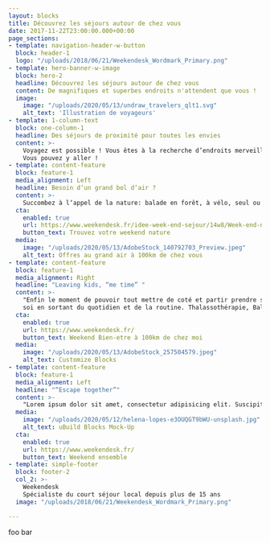 ```yaml
---
layout: blocks
title: Découvrez les séjours autour de chez vous
date: 2017-11-22T23:00:00.000+00:00
page_sections:
- template: navigation-header-w-button
  block: header-1
  logo: "/uploads/2018/06/21/Weekendesk_Wordmark_Primary.png"
- template: hero-banner-w-image
  block: hero-2
  headline: Découvrez les séjours autour de chez vous
  content: De magnifiques et superbes endroits n'attendent que vous !
  image:
    image: "/uploads/2020/05/13/undraw_travelers_qlt1.svg"
    alt_text: 'Illustration de voyageurs'
- template: 1-column-text
  block: one-column-1
  headline: Des séjours de proximité pour toutes les envies
  content: >-
    Voyagez est possible ! Vous êtes à la recherche d’endroits merveilleux et autour de chez vous pour votre prochain séjour, venez trouver ce que vous attendez.
    Vous pouvez y aller ! 
- template: content-feature
  block: feature-1
  media_alignment: Left
  headline: Besoin d‘un grand bol d‘air ?
  content: >-
    Succombez à l‘appel de la nature: balade en forêt, à vélo, seul ou à plusieurs… Reconnectez avec vous-même en partant à proximité de votre domicile.
  cta:
    enabled: true
    url: https://www.weekendesk.fr/idee-week-end-sejour/14w8/Week-end-nature
    button_text: Trouvez votre weekend nature
  media:
    image: "/uploads/2020/05/13/AdobeStock_140792703_Preview.jpeg"
    alt_text: Offres au grand air à 100km de chez vous
- template: content-feature
  block: feature-1
  media_alignment: Right
  headline: "Leaving kids, “me time” "
  content: >-
    "Enfin le moment de pouvoir tout mettre de coté et partir prendre soin de
    soi en sortant du quotidien et de la routine. Thalassothérapie, Balnéotherapie, massage, jaccuzzi privé, il y en a pour tous les goûts !"
  cta:
    enabled: true
    url: https://www.weekendesk.fr/
    button_text: Weekend Bien-etre à 100km de chez moi
  media:
    image: "/uploads/2020/05/13/AdobeStock_257504579.jpeg"
    alt_text: Customize Blocks
- template: content-feature
  block: feature-1
  media_alignment: Left
  headline: "“Escape together”"
  content: >-
    "Lorem ipsum dolor sit amet, consectetur adipisicing elit. Suscipit numquam voluptas accusantium ipsum est quia dolor exercitationem veniam. Nisi maxime quasi, natus earum cum vero similique iste quia commodi labore."
  media:
    image: "/uploads/2020/05/12/helena-lopes-e3OUQGT9bWU-unsplash.jpg"
    alt_text: uBuild Blocks Mock-Up
  cta:
    enabled: true
    url: https://www.weekendesk.fr/
    button_text: Weekend ensemble
- template: simple-footer
  block: footer-2
  col_2: >-
    Weekendesk
    Spécialiste du court séjour local depuis plus de 15 ans
  image: "/uploads/2018/06/21/Weekendesk_Wordmark_Primary.png"

---
```

foo bar
